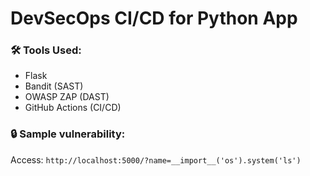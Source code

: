 # DevSecOps CI/CD for Python App

### 🛠 Tools Used:
- Flask
- Bandit (SAST)
- OWASP ZAP (DAST)
- GitHub Actions (CI/CD)

### 🔒 Sample vulnerability:
Access: `http://localhost:5000/?name=__import__('os').system('ls')`
